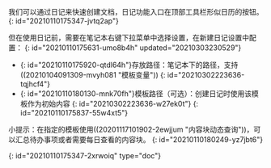 我们可以通过日记来快速创建文档，日记功能入口在顶部工具栏形似日历的按钮。
{: id="20210110175347-jvtq2ap"}

但在使用日记前，需要在笔记本右键下拉菜单中选择设置，在新建日记设置中配置：
{: id="20210110175631-umo8b4h" updated="20210303230529"}

* {: id="20210110175920-qtdl64h"}存放路径：笔记本下的路径，支持((20210104091309-mvyh081 "模板变量"))
  {: id="20210302223636-tqjhcf4"}
* {: id="20210110180130-mnk70fh"}模板路径（可选）：创建日记时使用该模板作为初始内容
  {: id="20210302223636-w27ek0t"}
{: id="20210110175837-55w4xt5"}

小提示：在指定的模板使用((20201117101902-2ewjjum "内容块动态查询"))，可以汇总待办事项或者需要每日查看的内容块。
{: id="20210110180249-yz7jbt6"}


{: id="20210110175347-2xrwoiq" type="doc"}
